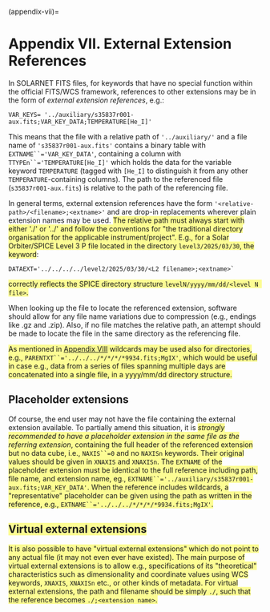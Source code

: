 (appendix-vii)=
# Appendix VII. External Extension References

<style>
  .new {
    background-color:rgb(252, 252, 147)
  }
</style>

In SOLARNET FITS files, for keywords that have no special function within the official FITS/WCS framework, references to other extensions may be in the form of _external extension references_, e.g.:

```none
VAR_KEYS= '../auxiliary/s35837r001-aux.fits;VAR_KEY_DATA;TEMPERATURE[He_I]'
```

This means that the file with a relative path of `'../auxiliary/'` and a file name of `'s35837r001-aux.fits'` contains a binary table with `EXTNAME``='VAR_KEY_DATA'`, containing a column with `TTYPEn``='TEMPERATURE[He_I]'` which holds the data for the variable keyword `TEMPERATURE` (tagged with `[He_I]` to distinguish it from any other `TEMPERATURE`-containing columns). The path to the referenced file (`s35837r001-aux.fits`) is relative to the path of the referencing file.

In general terms, external extension references have the form `'<relative-path>/<filename>;<extname>'` and are drop-in replacements wherever plain extension names may be used. <span class=new>The relative path must always start with either './' or '../' and follow the conventions for "the traditional directory organisation for the applicable instrument/project". E.g., for a Solar Orbiter/SPICE Level 3 P file located in the directory `level3/2025/03/30`, the keyword</span>:

```none
DATAEXT='../../../../level2/2025/03/30/<L2 filename>;<extname>`
```

<span class=new>correctly reflects the SPICE directory structure `levelN/yyyy/mm/dd/<level N file>`.</span>

When looking up the file to locate the referenced extension, software should allow for any file name variations due to compression (e.g., endings like .gz and .zip). Also, if no file matches the relative path, an attempt should be made to locate the file in the same directory as the referencing file.

<span class='new'>As mentioned in [Appendix VIII](#appendix-viii) wildcards may be used also for directories, e.g., `PARENTXT``='../../../*/*/*/*9934.fits;MgIX'`, which would be useful in case e.g., data from a series of files spanning multiple days are concatenated into a single file, in a yyyy/mm/dd directory structure.</span>

## Placeholder extensions

Of course, the end user may not have the file containing the external extension available. To partially amend this situation, it is <span class=new>_strongly recommended to have a placeholder extension in the same file as the referring extension_, containing the full header of the referenced extension but no data cube, i.e., `NAXIS``=0` and no `NAXISn` keywords. Their original values should be given in `XNAXIS` and `XNAXISn`. The `EXTNAME` of the placeholder extension must be identical to the full reference including path, file name, and extension name, eg., `EXTNAME``='../auxiliary/s35837r001-aux.fits;VAR_KEY_DATA'`. When the reference includes wildcards, a "representative" placeholder can be given using the path as written in the reference, e.g., `EXTNAME``='../../../*/*/*/*9934.fits;MgIX'`.</span>

## <span class=new>Virtual external extensions</span>

<span class=new>It is also possible to have "virtual external extensions" which do not point to any actual file (it may not even ever have existed). The main purpose of virtual external extensions is to allow e.g., specifications of its "theoretical" characteristics such as dimensionality and coordinate values using WCS keywords, `XNAXIS`, `XNAXISn` etc., or other kinds of metadata. For virtual external extensions, the path and filename should be simply `./`, such that the reference becomes `./;<extension name>`.</span>
